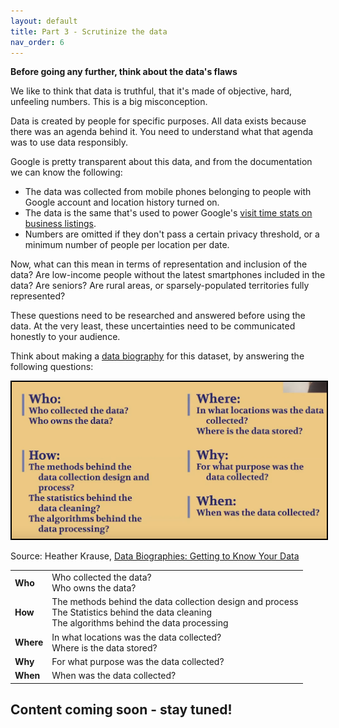 ```yaml
---
layout: default
title: Part 3 - Scrutinize the data
nav_order: 6
---
```


**Before going any further, think about the data's flaws**

We like to think that data is truthful, that it's made of objective, hard, unfeeling numbers. This is a big misconception.

Data is created by people for specific purposes. All data exists because there was an agenda behind it. You need to understand what that agenda was to use data responsibly.

Google is pretty transparent about this data, and from the documentation we can know the following:

* The data was collected from mobile phones belonging to people with Google account and location history turned on.
* The data is the same that's used to power Google's [visit time stats on business listings](https://support.google.com/business/answer/6263531?hl=en).
* Numbers are omitted if they don't pass a certain privacy threshold, or a minimum number of people per location per date.

Now, what can this mean in terms of representation and inclusion of the data? Are low-income people without the latest smartphones included in the data? Are seniors? Are rural areas, or sparsely-populated territories fully represented? 

These questions need to be researched and answered before using the data. At the very least, these uncertainties need to be communicated honestly to your audience.

Think about making a [data biography](https://gijn.org/2017/03/27/data-biographies-getting-to-know-your-data/) for this dataset, by answering the following questions:

<img src="assets/img/data-biography.png" alt="Data biography questions" width="600" style="border: 2px solid black">  

Source: Heather Krause, [Data Biographies: Getting to Know Your Data](https://gijn.org/2017/03/27/data-biographies-getting-to-know-your-data/)

|      |      |
|:-----|:-----|
|**Who**| Who collected the data?<br>Who owns the data?| 
|**How**| The methods behind the data collection design and process<br>The Statistics behind the data cleaning<br>The algorithms behind the data processing|
|**Where**| In what locations was the data collected?<br>Where is the data stored?|
|**Why**| For what purpose was the data collected?|
|**When**| When was the data collected?|





<!-- Edit the content below for the workshop in question. Once you're ready to publish, remove the comment characters e.g. "<!--" at the start and end -->
## Content coming soon - stay tuned!

<!--

After ensuring that you've followed the [Preparatory steps](preparation), open Tableau and follow along with the workshop recording or slides. 

## Workshop recording

<iframe height="480" width="853" allowfullscreen frameborder=0 src="https://echo360.ca/media/4378b2ec-7d0c-4632-a1e4-5a8076a494da/public?autoplay=false&automute=false"></iframe>

View the original [here](https://echo360.ca/media/4378b2ec-7d0c-4632-a1e4-5a8076a494da/public).


## Workshop slides

<div style="position:relative;padding-top:66.25%;">
<iframe src="//docs.google.com/viewer?url=https://github.com/scds/intro-tableau/raw/main/assets/docs/tableau_20201118.pdf?dl=0&hl=en_US&embedded=true" class="gde-frame" style="position:absolute;top:0;left:0;width:100%;height:100%;border:none;" scrolling="no"></iframe>
</div>
[Download as a PDF](https://github.com/scds/intro-tableau/raw/main/assets/docs/tableau_20201118.pdf)
<br>

## Worksheets
**Coming soon!**


-->
